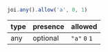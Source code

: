 ```js
joi.any().allow('a', 0, 1)
```

| type | presence | allowed       |
|------|----------|---------------|
| any  | optional | `"a"` `0` `1` |
